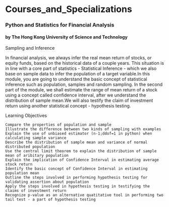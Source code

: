 # Courses_and_Specializations
### Python and Statistics for Financial Analysis
#### by The Hong Kong University of Science and Technology

Sampling and Inference

In financial analysis, we always infer the real mean return of stocks, or equity funds, based on the historical data of a couple years. This situation is in line with a core part of statistics - Statistical Inference - which we also base on sample data to infer the population of a target variable.In this module, you are going to understand the basic concept of statistical inference such as population, samples and random sampling. In the second part of the module, we shall estimate the range of mean return of a stock using a concept called confidence interval, after we understand the distribution of sample mean.We will also testify the claim of investment return using another statistical concept - hypothesis testing.


Learning Objectives

    Compare the properties of population and sample
    Illustrate the difference between two kinds of sampling with examples
    Explain the use of unbiased estimator (n-1;ddof=1 in python) when calculating sample variance
    Describe the distribution of sample mean and variance of normal distributed population
    Use the central limit theorem to explain the distribution of sample mean of aribitary population
    Explain the implication of Confidence Interval in estimating average stock return
    Identify the basic concept of Confidence Interval in estimating population mean
    Outline the steps involved in performing hypothesis testing for validating assertion about population
    Apply the steps involved in hypothesis testing in testifying the claims of investment return
    Recognize p-value as an alternative quatitative tool in performing two tail test - a part of hypothesis testing